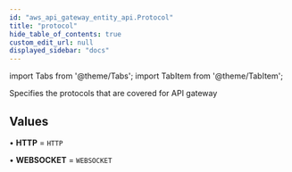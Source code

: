 ```yaml
---
id: "aws_api_gateway_entity_api.Protocol"
title: "protocol"
hide_table_of_contents: true
custom_edit_url: null
displayed_sidebar: "docs"
---
```


import Tabs from '@theme/Tabs';
import TabItem from '@theme/TabItem';

Specifies the protocols that are covered for API gateway

## Values

• **HTTP** = `HTTP`

• **WEBSOCKET** = `WEBSOCKET`
